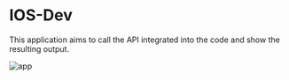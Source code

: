 # IOS-Dev
This application aims to call the API integrated into the code and show the resulting output.

![app](https://github.com/Ech0-Cell/IOS-Dev/assets/86419373/30ca1cec-a61c-4ee3-91b9-39ce93f05792)
